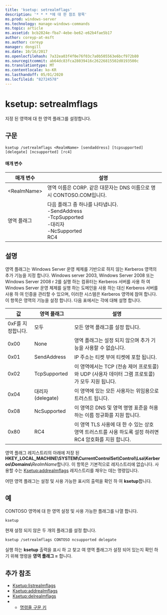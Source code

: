 ```yaml
---
title: 'ksetup: setrealmflags'
description: '* * * *에 대 한 참조 항목'
ms.prod: windows-server
ms.technology: manage-windows-commands
ms.topic: article
ms.assetid: bcb2824e-fba7-4ebe-be62-e62b4fae5b17
author: coreyp-at-msft
ms.author: coreyp
manager: dongill
ms.date: 10/16/2017
ms.openlocfilehash: 7a32ea03f4f0e76f03c7a0b505563e6bcf972b80
ms.sourcegitcommit: ab64dc83fca28039416c26226815502d0193500c
ms.translationtype: MT
ms.contentlocale: ko-KR
ms.lasthandoff: 05/01/2020
ms.locfileid: "82724578"
---
```

# <a name="ksetupsetrealmflags"></a>ksetup: setrealmflags



지정 된 영역에 대 한 영역 플래그를 설정합니다.

## <a name="syntax"></a>구문

```
ksetup /setrealmflags <RealmName> [sendaddress] [tcpsupported] [delegate] [ncsupported] [rc4]
```

#### <a name="parameters"></a>매개 변수

|매개 변수|설명|
|---------|-----------|
|\<RealmName>|영역 이름은 CORP. 같은 대문자는 DNS 이름으로 명시 CONTOSO.COM입니다.|
|영역 플래그|다음 플래그 중 하나를 나타냅니다.</br>-SendAddress</br>-TcpSupported</br>-대리자</br>-NcSupported</br>RC4|

## <a name="remarks"></a>설명

영역 플래그는 Windows Server 운영 체제를 기반으로 하지 않는 Kerberos 영역의 추가 기능을 지정 합니다. Windows server 2003, Windows Server 2008 또는 Windows Server 2008 r 2를 실행 하는 컴퓨터는 Kerberos 서버를 사용 하 여 Windows Server 운영 체제를 실행 하는 도메인을 사용 하는 대신 Kerberos 서버를 사용 하 여 인증을 관리할 수 있으며, 이러한 시스템은 Kerberos 영역에 참여 합니다. 이 항목은 영역의 기능을 설정 합니다. 다음 표에서는 각에 대해 설명 합니다.

|값|영역 플래그|설명|
|-----|----------|-----------|
|0xF를 지정합니다.|모두|모든 영역 플래그를 설정 합니다.|
|0x00|None|영역 플래그는 설정 되지 않으며 추가 기능을 사용할 수 없습니다.|
|0x01|SendAddress|IP 주소는 티켓 부여 티켓에 포함 됩니다.|
|0x02|TcpSupported|이 영역에서는 TCP (전송 제어 프로토콜)와 UDP (사용자 데이터 그램 프로토콜)가 모두 지원 됩니다.|
|0x04|대리자(delegate)|이 영역에 있는 모든 사용자는 위임용으로 트러스트 됩니다.|
|0x08|NcSupported|이 영역은 DNS 및 영역 명명 표준을 허용 하는 이름 정규화를 지원 합니다.|
|0x80|RC4|이 영역 TLS 사용에 대 한 수 있는 상호 영역 트러스트를 사용 하도록 설정 하려면 RC4 암호화를 지원 합니다.|

영역 플래그 레지스트리의 아래에 저장 된 **HKEY_LOCAL_MACHINE\SYSTEM\CurrentControlSet\Control\Lsa\Kerberos\Domains\\**<em>RealmName</em>합니다. 이 항목은 기본적으로 레지스트리에 없습니다. 사용할 수는 [Ksetup:addrealmflags](ksetup-addrealmflags.md) 레지스트리를 채우는 데는 명령입니다.

어떤 영역 플래그는 설정 및 사용 가능한 표시의 출력을 확인 하 여 **ksetup**합니다.

## <a name="examples"></a>예

CONTOSO 영역에 대 한 영역 설정 및 사용 가능한 플래그를 나열 합니다.
```
ksetup
```
현재 설정 되지 않은 두 개의 플래그를 설정 합니다.
```
ksetup /setrealmflags CONTOSO ncsupported delegate
```
실행 하는 **ksetup** 출력을 표시 하 고 찾고 여 영역 플래그가 설정 되어 있는지 확인 하기 위해 명령을 **영역 플래그 =** 합니다.

## <a name="additional-references"></a>추가 참조

-   [Ksetup:listrealmflags](ksetup-listrealmflags.md)
-   [Ksetup:addrealmflags](ksetup-addrealmflags.md)
-   [Ksetup:delrealmflags](ksetup-delrealmflags.md)
-   - [명령줄 구문 키](command-line-syntax-key.md)